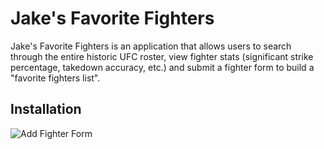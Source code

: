 # Jake's Favorite Fighters

Jake's Favorite Fighters is an application that allows users to search through the entire historic UFC roster, view 
fighter stats (significant strike percentage, takedown accuracy, etc.) and submit a fighter form to build a 
"favorite fighters list".

## Installation

![Add Fighter Form]("C:\Users\prevo\OneDrive\Desktop\add_fighter_form_screenshot.jpg")
